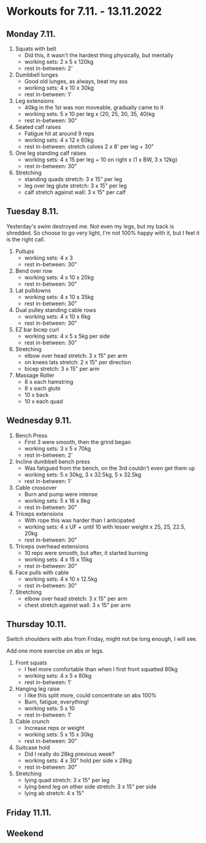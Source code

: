 # Workouts for 7.11. - 13.11.2022

## Monday 7.11.

1. Squats with belt
   - Did this, it wasn't the hardest thing physically, but mentally
   - working sets: 2 x 5 x 120kg
   - rest in-between: 2'
2. Dumbbell lunges
   - Good old lunges, as always, beat my ass
   - working sets: 4 x 10 x 30kg
   - rest in-between: 1'
3. Leg extensions
   - 40kg in the 1st was non moveable, gradually came to it
   - working sets: 5 x 10 per leg x (20, 25, 30, 35, 40)kg
   - rest in-between: 30"
4. Seated calf raises
   - Fatigue hit at around 9 reps
   - working sets: 4 x 12 x 60kg
   - rest in-between: stretch calves 2 x 8' per leg + 30"
5. One leg standing calf raises
   - working sets: 4 x 15 per leg + 10 on right x (1 x BW, 3 x 12kg)
   - rest in-between: 30"
6. Stretching
   - standing quads stretch: 3 x 15" per leg
   - leg over leg glute stretch: 3 x 15" per leg
   - calf stretch against wall: 3 x 15" per calf

## Tuesday 8.11.

Yesterday's swim destroyed me. Not even my legs, but my back is shredded.
So choose to go very light, I'm not 100% happy with it, but I feel it is the
right call.

1. Pullups
   - working sets: 4 x 3
   - rest in-between: 30"
2. Bend over row
   - working sets: 4 x 10 x 20kg
   - rest in-between: 30"
3. Lat pulldowns
   - working sets: 4 x 10 x 35kg
   - rest in-between: 30"
4. Dual pulley standing cable rows
   - working sets: 4 x 10 x 6kg
   - rest in-between: 30"
5. EZ bar bicep curl
   - working sets: 4 x 5 x 5kg per side
   - rest in-between: 30"
6. Stretching
   - elbow over head stretch: 3 x 15" per arm
   - on knees lats stretch: 2 x 15" per direction
   - bicep stretch: 3 x 15" per arm
7. Massage Roller
   - 8 x each hamstring
   - 8 x each glute
   - 10 x back
   - 10 x each quad

## Wednesday 9.11.

1. Bench Press
   - First 3 were smooth, then the grind began
   - working sets: 3 x 5 x 70kg
   - rest in-between: 2'
2. Incline dumbbell bench press
   - Was fatigued from the bench, on the 3rd couldn't even get them up
   - working sets: 5 x 30kg, 3 x 32.5kg, 5 x 32.5kg
   - rest in-between: 1'
3. Cable crossover
   - Burn and pump were intense
   - working sets: 5 x 16 x 8kg
   - rest in-between: 30"
4. Triceps extensions
   - With rope this was harder than I anticipated
   - working sets: 4 x UF + until 10 with lesser weight x 25, 25, 22.5, 20kg
   - rest in-between: 30"
5. Triceps overhead extensions
   - 10 reps were smooth, but after, it started burning
   - working sets: 4 x 15 x 15kg
   - rest in-between: 30"
6. Face pulls with cable
   - working sets: 4 x 10 x 12.5kg
   - rest in-between: 30"
7. Stretching
   - elbow over head stretch: 3 x 15" per arm
   - chest stretch against wall: 3 x 15" per arm

## Thursday 10.11.

Switch shoulders with abs from Friday, might not be long enough, I will see.

Add one more exercise on abs or legs.

1. Front squats
   - I feel more comfortable than when I first front squatted 80kg
   - working sets: 4 x 5 x 80kg
   - rest in-between: 1'
2. Hanging leg raise
   - I like this split more, could concentrate on abs 100%
   - Burn, fatigue, everything!
   - working sets: 5 x 10
   - rest in-between: 1'
3. Cable crunch
   - Increase reps or weight
   - working sets: 5 x 15 x 30kg
   - rest in-between: 30"
4. Suitcase hold
   - Did I really do 28kg previous week?
   - working sets: 4 x 30" hold per side x 28kg
   - rest in-between: 30"
5. Stretching
   - lying quad stretch: 3 x 15" per leg
   - lying bend leg on other side stretch: 3 x 15" per side
   - lying ab stretch: 4 x 15"

## Friday 11.11.

## Weekend
